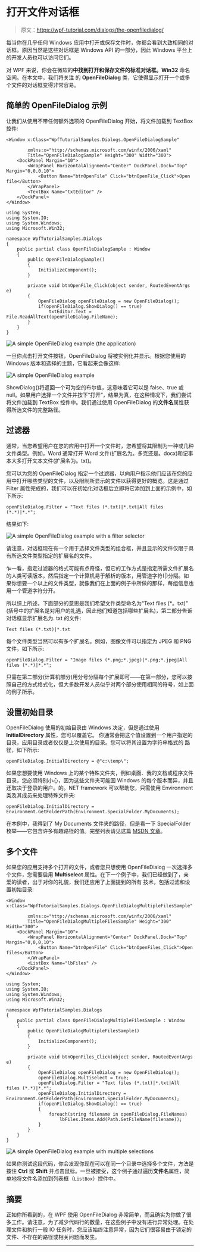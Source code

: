 # 打开文件对话框

> 原文：<https://wpf-tutorial.com/dialogs/the-openfiledialog/>

每当你在几乎任何 Windows 应用中打开或保存文件时，你都会看到大致相同的对话框。原因当然是这些对话框是 Windows API 的一部分，因此 Windows 平台上的开发人员也可以访问它们。

对 WPF 来说，你会在微软的**中找到打开和保存文件的标准对话框。Win32** 命名空间。在本文中，我们将关注 的 **OpenFileDialog** 类，它使得显示打开一个或多个文件的对话框变得非常容易。

## 简单的 OpenFileDialog 示例

让我们从使用不带任何额外选项的 OpenFileDialog 开始，将文件加载到 TextBox 控件:

```
<Window x:Class="WpfTutorialSamples.Dialogs.OpenFileDialogSample"

        xmlns:x="http://schemas.microsoft.com/winfx/2006/xaml"
        Title="OpenFileDialogSample" Height="300" Width="300">
    <DockPanel Margin="10">
        <WrapPanel HorizontalAlignment="Center" DockPanel.Dock="Top" Margin="0,0,0,10">
            <Button Name="btnOpenFile" Click="btnOpenFile_Click">Open file</Button>
        </WrapPanel>
        <TextBox Name="txtEditor" />
    </DockPanel>
</Window>
```

```
using System;
using System.IO;
using System.Windows;
using Microsoft.Win32;

namespace WpfTutorialSamples.Dialogs
{
	public partial class OpenFileDialogSample : Window
	{
		public OpenFileDialogSample()
		{
			InitializeComponent();
		}

		private void btnOpenFile_Click(object sender, RoutedEventArgs e)
		{
			OpenFileDialog openFileDialog = new OpenFileDialog();
			if(openFileDialog.ShowDialog() == true)
				txtEditor.Text = File.ReadAllText(openFileDialog.FileName);
		}
	}
}
```

<input type="hidden" name="IL_IN_ARTICLE"> ![](img/14b833233cbc6b524d041f10ce2f63c5.png "A simple OpenFileDialog example (the application)")

一旦你点击打开文件按钮，OpenFileDialog 将被实例化并显示。根据您使用的 Windows 版本和选择的主题，它看起来会像这样:

![](img/ea03fda7ccbad5cf7ea8e782ed147b3e.png "A simple OpenFileDialog example")

ShowDialog()将返回一个可为空的布尔值，这意味着它可以是 false、true 或 null。如果用户选择一个文件并按下“打开”，结果为真，在这种情况下，我们尝试将文件加载到 TextBox 控件中。我们通过使用 OpenFileDialog 的**文件名**属性获得所选文件的完整路径。

## 过滤器

通常，当您希望用户在您的应用中打开一个文件时，您希望将其限制为一种或几种文件类型。例如，Word 通常打开 Word 文件(扩展名为。多克还是。docx)和记事本大多打开文本文件(扩展名为。txt)。

您可以为您的 OpenFileDialog 指定一个过滤器，以向用户指示他们应该在您的应用中打开哪些类型的文件，以及限制所显示的文件以获得更好的概览。这是通过 Filter 属性完成的，我们可以在初始化对话框后立即将它添加到上面的示例中，如下所示:

```
openFileDialog.Filter = "Text files (*.txt)|*.txt|All files (*.*)|*.*";
```

结果如下:

![](img/4eea5df361d3d85b70343fe37634890b.png "A simple OpenFileDialog example with a filter selector")

请注意，对话框现在有一个用于选择文件类型的组合框，并且显示的文件仅限于具有所选文件类型指定的扩展名的文件。

乍一看，指定过滤器的格式可能有点奇怪，但它的工作方式是指定所需文件扩展名的人类可读版本，然后指定一个计算机易于解析的版本，用管道字符(|)分隔。如果你想要一个以上的文件类型，就像我们在上面的例子中所做的那样，每组信息也用一个管道字符分开。

所以综上所述，下面部分的意思是我们希望文件类型命名为“Text files (*。txt)"(括号中的扩展名是对用户的礼遇，因此他们知道包括哪些扩展名)，第二部分告诉对话框显示扩展名为. txt 的文件:

```
Text files (*.txt)|*.txt
```

每个文件类型当然可以有多个扩展名。例如，图像文件可以指定为 JPEG 和 PNG 文件，如下所示:

```
openFileDialog.Filter = "Image files (*.png;*.jpeg)|*.png;*.jpeg|All files (*.*)|*.*";
```

只需在第二部分(计算机部分)用分号分隔每个扩展即可——在第一部分，您可以按照自己的方式格式化，但大多数开发人员似乎对两个部分使用相同的符号，如上面的例子所示。

## 设置初始目录

OpenFileDialog 使用的初始目录由 Windows 决定，但是通过使用 **InitialDirectory** 属性，您可以覆盖它。 你通常会把这个值设置到一个用户指定的目录，应用目录或者仅仅是上次使用的目录。您可以将其设置为字符串格式的 路径，如下所示:

```
openFileDialog.InitialDirectory = @"c:\temp\";
```

如果您想要使用 Windows 上的某个特殊文件夹，例如桌面、我的文档或程序文件目录，您必须特别小心，因为这些文件夹可能因 Windows 的每个版本而异，并且还取决于登录的用户。的。NET framework 可以帮助您，只需使用 Environment 类及其成员来处理特殊文件夹:

```
openFileDialog.InitialDirectory = Environment.GetFolderPath(Environment.SpecialFolder.MyDocuments);
```

在本例中，我得到了 My Documents 文件夹的路径，但是看一下 SpecialFolder 枚举——它包含许多有趣路径的值。完整列表请见这篇 [MSDN 文章](http://msdn.microsoft.com/en-us/library/system.environment.specialfolder.aspx)。

## 多个文件

如果您的应用支持多个打开的文件，或者您只想使用 OpenFileDialog 一次选择多个文件，您需要启用 **Multiselect** 属性。在下一个例子中，我们已经做到了，亲爱的读者，出于对你的礼貌，我们还应用了上面提到的所有 技术，包括过滤和设置初始目录:

```
<Window x:Class="WpfTutorialSamples.Dialogs.OpenFileDialogMultipleFilesSample"

        xmlns:x="http://schemas.microsoft.com/winfx/2006/xaml"
        Title="OpenFileDialogMultipleFilesSample" Height="300" Width="300">
    <DockPanel Margin="10">
        <WrapPanel HorizontalAlignment="Center" DockPanel.Dock="Top" Margin="0,0,0,10">
            <Button Name="btnOpenFile" Click="btnOpenFiles_Click">Open files</Button>
        </WrapPanel>
        <ListBox Name="lbFiles" />
    </DockPanel>
</Window>
```

```
using System;
using System.IO;
using System.Windows;
using Microsoft.Win32;

namespace WpfTutorialSamples.Dialogs
{
	public partial class OpenFileDialogMultipleFilesSample : Window
	{
		public OpenFileDialogMultipleFilesSample()
		{
			InitializeComponent();
		}

		private void btnOpenFiles_Click(object sender, RoutedEventArgs e)
		{
			OpenFileDialog openFileDialog = new OpenFileDialog();
			openFileDialog.Multiselect = true;
			openFileDialog.Filter = "Text files (*.txt)|*.txt|All files (*.*)|*.*";
			openFileDialog.InitialDirectory = Environment.GetFolderPath(Environment.SpecialFolder.MyDocuments);
			if(openFileDialog.ShowDialog() == true)
			{
				foreach(string filename in openFileDialog.FileNames)
					lbFiles.Items.Add(Path.GetFileName(filename));
			}
		}
	}
}
```

![](img/72453572ace37bf06de6afa2dab9a1eb.png "A simple OpenFileDialog example with multiple selections")

如果你测试这段代码，你会发现你现在可以在同一个目录中选择多个文件，方法是按住 **Ctrl** 或 **Shift** 并点击鼠标。一旦被接受，这个例子通过遍历**文件名**属性，简单地将文件名添加到列表框（`ListBox`）控件中。

## 摘要

正如你所看到的，在 WPF 使用 OpenFileDialog 非常简单，而且确实为你做了很多工作。请注意，为了减少代码行的数量，在这些例子中没有进行异常处理。在处理文件和执行一般 IO 任务时，您应该始终注意异常，因为它们很容易由于锁定的文件、不存在的路径或相关问题而发生。

* * *